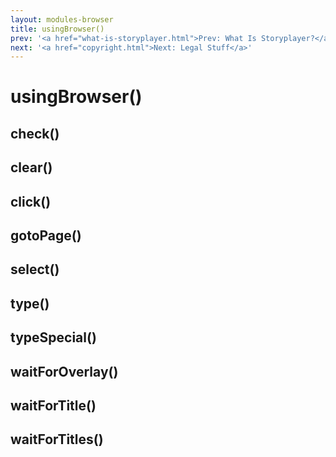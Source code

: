 ```yaml
---
layout: modules-browser
title: usingBrowser()
prev: '<a href="what-is-storyplayer.html">Prev: What Is Storyplayer?</a>'
next: '<a href="copyright.html">Next: Legal Stuff</a>'
---
```


# usingBrowser()

## check()

## clear()

## click()

## gotoPage()

## select()

## type()

## typeSpecial()

## waitForOverlay()

## waitForTitle()

## waitForTitles()